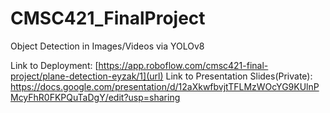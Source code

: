 # CMSC421_FinalProject
Object Detection in Images/Videos via YOLOv8

Link to Deployment: [https://app.roboflow.com/cmsc421-final-project/plane-detection-eyzak/1](url)
Link to Presentation Slides(Private): [https://docs.google.com/presentation/d/12aXkwfbvjtTFLMzWOcYG9KUlnPMcyFhR0FKPQuTaDgY/edit?usp=sharing ](url)

